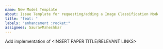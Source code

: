 ```yaml
---
name: New Model Template
about: Issue Template for requesting/adding a Image Classification Model or Strategy
title: "feat: "
labels: "enhancement :rocket:"
assignees: SauravMaheshkar
---
```


Add implementation of <INSERT PAPER TITLE/RELEVANT LINKS>
